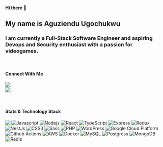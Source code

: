 #### Hi there 👋

## My name is Aguziendu Ugochukwu

### I am currently a Full-Stack Software Engineer and aspiring Devops and Security enthusiast with a passion for videogames.

<br />

#### Connect With Me
[<img src="https://img.shields.io/badge/linkedin-%230077B5.svg?&style=for-the-badge&logo=linkedin&logoColor=white" />](https://www.linkedin.com/in/aguziendu-ugochukwu/)    
[<img src="https://img.shields.io/badge/website-000000?style=for-the-badge&logo=About.me&logoColor=white" />](https://iamug.github.io/portfolio-v1/)    

<br />

#### Stats & Technology Stack

<p>
  <!-- <img align="left" width="490" height="165" src="https://github-readme-stats.vercel.app/api?username=iamug&show_icons=true&hide_border=false&line_height=20&title_color=f69673&icon_color=1b93c9&show_owner=true"/> -->
  <img align="left" src="https://github-readme-stats.vercel.app/api/top-langs/?username=iamug&langs_count=10&layout=compact&theme=dark"/>
  <p>
<img alt="Javascript" src="https://img.shields.io/badge/javascript%20-%23323330.svg?&style=for-the-badge&logo=javascript&logoColor=%23F7DF1E" /> 
<img alt="Nodejs" src="https://img.shields.io/badge/node.js%20-%2343853D.svg?&style=for-the-badge&logo=node.js&logoColor=white" />   
<!-- <img alt="React" src="https://img.shields.io/badge/-React-45b8d8?style=for-the-badge&logo=react&logoColor=white" /> -->
<img alt="React" src="https://img.shields.io/badge/react%20-%2320232a.svg?&style=for-the-badge&logo=react&logoColor=%2361DAFB" /> 
<img alt="TypeScript" src="https://img.shields.io/badge/typescript%20-%23007ACC.svg?&style=for-the-badge&logo=typescript&logoColor=white" />   
<img alt="Express" src="https://img.shields.io/badge/express.js%20-%23404d59.svg?&style=for-the-badge" />   
<img alt="Redux" src="https://img.shields.io/badge/redux-%23593d88.svg?style=for-the-badge&logo=redux&logoColor=white"/>  
<img alt="NestJs" src="https://img.shields.io/badge/-NestJs-ea2845?style=for-the-badge&logo=nestjs&logoColor=white" />
<!-- <img alt="Apollo-GraphQL" src="https://img.shields.io/badge/-ApolloGraphQL-311C87?style=for-the-badge&logo=apollo-graphql"/>  -->
<!-- <img alt="GraphQL" src="https://img.shields.io/badge/-GraphQL-E10098?style=for-the-badge&logo=graphql&logoColor=white" /> -->
<img alt="CSS3" src="https://img.shields.io/badge/css3%20-%231572B6.svg?&style=for-the-badge&logo=css3&logoColor=white" />
<img alt="Sass" src="https://img.shields.io/badge/sass%20-%23CC6699.svg?&style=for-the-badge&logo=sass&logoColor=white" />   
<img alt="PHP" src="https://img.shields.io/badge/-php-394989?style=for-the-badge&logo=php&logoColor=white" />   
<img alt="WordPress" src="https://img.shields.io/badge/-WordPress-0073aa?style=for-the-badge&logo=wordpress&logoColor=white" />   
<img alt="Google Cloud Platform" src="https://img.shields.io/badge/-Google_Cloud_Platform-1a73e8?style=for-the-badge&logo=google-cloud&logoColor=white" />
<img alt="Github Actions" src="https://img.shields.io/badge/-Github_Actions-2088FF?style=for-the-badge&logo=github-actions&logoColor=white" />
<img alt="AWS" src="https://img.shields.io/badge/Amazon%20AWS-%23232F3E?logo=amazon-aws&logoColor=white&style=for-the-badge" /> 
<!-- <img alt="TypeScript" src="https://img.shields.io/badge/-TypeScript-007ACC?style=for-the-badge&logo=typescript&logoColor=white" />    -->
<img alt="Docker" src="https://img.shields.io/badge/-Docker-46a2f1?style=for-the-badge&logo=docker&logoColor=white" />
<!-- <img src="https://img.shields.io/badge/react_native%20-%2320232a.svg?&style=for-the-badge&logo=react&logoColor=%2361DAFB" />    -->
<!-- <img src="https://img.shields.io/badge/html5%20-%23E34F26.svg?&style=for-the-badge&logo=html5&logoColor=white" />    -->
<img alt="MySQL" src="https://img.shields.io/badge/mysql-%2300f.svg?&style=for-the-badge&logo=mysql&logoColor=white" />   
<img alt="Postgress" src="https://img.shields.io/badge/postgres-%23316192.svg?&style=for-the-badge&logo=postgresql&logoColor=white" />   
<img alt="MongoDB" src="https://img.shields.io/badge/MongoDB-%234ea94b.svg?&style=for-the-badge&logo=mongodb&logoColor=white" />  
<!-- <img alt="Git" src="https://img.shields.io/badge/git-%23F05033.svg?style=for-the-badge&logo=git&logoColor=white"/>  -->
<img alt="Redis" src="https://img.shields.io/badge/redis-%23DD0031.svg?style=for-the-badge&logo=redis&logoColor=white"/>
  </p>
</p>

<!-- 
<p>

</p> -->

<!-- <br />

#### Stats
<div style="display:flex;">
<p align="left">
<!-- <img src="https://github-readme-stats.vercel.app/api?username=iamug&count_private=true&hide=contribs,issues,prs&show_icons=true&theme=radical"/> 
<img src="https://github-readme-stats.vercel.app/api/top-langs/?username=iamug&langs_count=10&layout=compact&theme=dark"/>
</p>
</div> -->



<!--
**iamug/iamug** is a ✨ _special_ ✨ repository because its `README.md` (this file) appears on your GitHub profile.
Here are some ideas to get you started:
- 🔭 I’m currently and always learning new things.
- 🌱 I’m currently learning ...
- 👯 I’m looking to collaborate on ...
- 🤔 I’m looking for help with ...
- 💬 Ask me about ...
- 📫 How to reach me: ...
- 😄 Pronouns: ...
- ⚡ Fun fact: ...
-->
